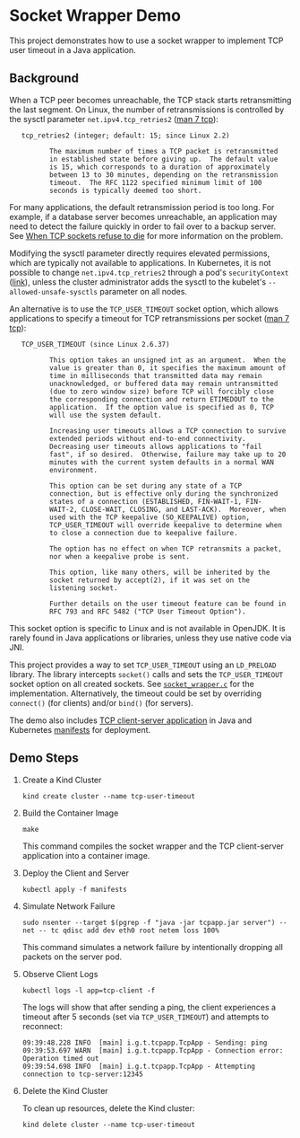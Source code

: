 # Socket Wrapper Demo

This project demonstrates how to use a socket wrapper to implement TCP user timeout in a Java application.

## Background

When a TCP peer becomes unreachable, the TCP stack starts retransmitting the last segment.
On Linux, the number of retransmissions is controlled by the sysctl parameter `net.ipv4.tcp_retries2` ([man 7 tcp](https://man7.org/linux/man-pages/man7/tcp.7.html)):

       tcp_retries2 (integer; default: 15; since Linux 2.2)

              The maximum number of times a TCP packet is retransmitted
              in established state before giving up.  The default value
              is 15, which corresponds to a duration of approximately
              between 13 to 30 minutes, depending on the retransmission
              timeout.  The RFC 1122 specified minimum limit of 100
              seconds is typically deemed too short.


For many applications, the default retransmission period is too long.
For example, if a database server becomes unreachable, an application may need to detect the failure quickly in order to fail over to a backup server.
See [When TCP sockets refuse to die](https://blog.cloudflare.com/when-tcp-sockets-refuse-to-die/) for more information on the problem.

Modifying the sysctl parameter directly requires elevated permissions, which are typically not available to applications.
In Kubernetes, it is not possible to change `net.ipv4.tcp_retries2` through a pod's `securityContext` ([link](https://kubernetes.io/docs/tasks/administer-cluster/sysctl-cluster/#safe-and-unsafe-sysctls)), unless the cluster administrator adds the sysctl to the kubelet's `--allowed-unsafe-sysctls` parameter on all nodes.

An alternative is to use the `TCP_USER_TIMEOUT` socket option, which allows applications to specify a timeout for TCP retransmissions per socket ([man 7 tcp](https://man7.org/linux/man-pages/man7/tcp.7.html)):

       TCP_USER_TIMEOUT (since Linux 2.6.37)

              This option takes an unsigned int as an argument.  When the
              value is greater than 0, it specifies the maximum amount of
              time in milliseconds that transmitted data may remain
              unacknowledged, or buffered data may remain untransmitted
              (due to zero window size) before TCP will forcibly close
              the corresponding connection and return ETIMEDOUT to the
              application.  If the option value is specified as 0, TCP
              will use the system default.

              Increasing user timeouts allows a TCP connection to survive
              extended periods without end-to-end connectivity.
              Decreasing user timeouts allows applications to "fail
              fast", if so desired.  Otherwise, failure may take up to 20
              minutes with the current system defaults in a normal WAN
              environment.

              This option can be set during any state of a TCP
              connection, but is effective only during the synchronized
              states of a connection (ESTABLISHED, FIN-WAIT-1, FIN-
              WAIT-2, CLOSE-WAIT, CLOSING, and LAST-ACK).  Moreover, when
              used with the TCP keepalive (SO_KEEPALIVE) option,
              TCP_USER_TIMEOUT will override keepalive to determine when
              to close a connection due to keepalive failure.

              The option has no effect on when TCP retransmits a packet,
              nor when a keepalive probe is sent.

              This option, like many others, will be inherited by the
              socket returned by accept(2), if it was set on the
              listening socket.

              Further details on the user timeout feature can be found in
              RFC 793 and RFC 5482 ("TCP User Timeout Option").


This socket option is specific to Linux and is not available in OpenJDK.
It is rarely found in Java applications or libraries, unless they use native code via JNI.

This project provides a way to set `TCP_USER_TIMEOUT` using an `LD_PRELOAD` library.
The library intercepts `socket()` calls and sets the `TCP_USER_TIMEOUT` socket option on all created sockets.
See [`socket_wrapper.c`](socket_wrapper.c) for the implementation.
Alternatively, the timeout could be set by overriding `connect()` (for clients) and/or `bind()` (for servers).

The demo also includes [TCP client-server application](docker/client-server/src/main/java/io/github/tsaarni/tcpapp/TcpApp.java) in Java and Kubernetes [manifests](manifests) for deployment.

## Demo Steps

1. Create a Kind Cluster

    ```
    kind create cluster --name tcp-user-timeout
    ```

2. Build the Container Image

    ```
    make
    ```

    This command compiles the socket wrapper and the TCP client-server application into a container image.

3. Deploy the Client and Server

    ```
    kubectl apply -f manifests
    ```

4. Simulate Network Failure

    ```
    sudo nsenter --target $(pgrep -f "java -jar tcpapp.jar server") --net -- tc qdisc add dev eth0 root netem loss 100%
    ```

    This command simulates a network failure by intentionally dropping all packets on the server pod.

5. Observe Client Logs

    ```
    kubectl logs -l app=tcp-client -f
    ```

    The logs will show that after sending a ping, the client experiences a timeout after 5 seconds (set via `TCP_USER_TIMEOUT`) and attempts to reconnect:

    ```
    09:39:48.228 INFO  [main] i.g.t.tcpapp.TcpApp - Sending: ping
    09:39:53.697 WARN  [main] i.g.t.tcpapp.TcpApp - Connection error: Operation timed out
    09:39:54.698 INFO  [main] i.g.t.tcpapp.TcpApp - Attempting connection to tcp-server:12345
    ```

6. Delete the Kind Cluster

    To clean up resources, delete the Kind cluster:

    ```
    kind delete cluster --name tcp-user-timeout
    ```
